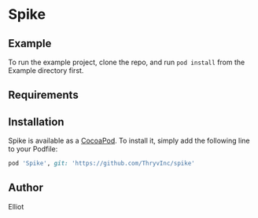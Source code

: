 # Spike

## Example

To run the example project, clone the repo, and run `pod install` from the Example directory first.

## Requirements

## Installation

Spike is available as a [CocoaPod](https://cocoapods.org). To install
it, simply add the following line to your Podfile:

```ruby
pod 'Spike', git: 'https://github.com/ThryvInc/spike'
```

## Author

Elliot
